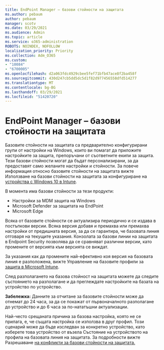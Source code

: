 ```yaml
---
title: EndPoint Manager – базови стойности на защитата
ms.author: pebaum
author: pebaum
manager: scotv
ms.date: 03/29/2021
ms.audience: Admin
ms.topic: article
ms.service: o365-administration
ROBOTS: NOINDEX, NOFOLLOW
localization_priority: Priority
ms.collection: Adm_O365
ms.custom:
- "10084"
- "6700005"
ms.openlocfilehash: d2a063fdc4929cbee5fef71bfb47ace8f2ba458f
ms.sourcegitcommit: 430d247cb5dd5dc5d1f82d977456558dfd514277
ms.translationtype: MT
ms.contentlocale: bg-BG
ms.lasthandoff: 03/29/2021
ms.locfileid: "51420720"
---
```

# <a name="endpoint-manager---security-baselines"></a>EndPoint Manager – базови стойности на защитата

Базовите стойности на защитата са предварително конфигурирани групи от настройки на Windows, които ви помагат да приложите настройките за защита, препоръчани от съответните екипи за защита. Тези базови стойности могат да бъдат персонализирани, за да предоставят само желаните настройки и стойности. За повече информация относно базовите стойности на защитата вижте Използване на базови стойности на защитата за конфигуриране на [устройства с Windows 10 в Intune](https://docs.microsoft.com/mem/intune/protect/security-baselines).

В момента има базови стойности за тези продукти:

- Настройки за MDM защита на Windows
- Microsoft Defender за защитата на EndPoint
- Microsoft Edge

Всяка от базовите стойности се актуализира периодично и се издава в постъпкови версии. Всяка версия добавя и премахва или премахва настройки от предишната версия, за да се гарантира, че базовата линия отговаря на текущите указания. Конзолата за базови линии на защитата в Endpoint Security позволява да се сравняват различни версии, като промените от версията към версията се виждат.

За указания как да промените най-ефективно коя версия на базовата линия е разположена, вижте Управление на базовите профили за [защита в Microsoft Intune](https://docs.microsoft.com/mem/intune/protect/security-baselines-configure).

След разполагането на базова стойност на защитата можете да следите състоянието на разполагане и да преглеждате настройките на базата на устройство по устройство.

**Забележка:** Данните за отчитане за базовите стойности може да отнемат до 24 часа, за да се покажат от първоначалното разполагане до устройство и до 6 часа за по-нататъшни актуализации. 

Най-често срещаната причина за базова настройка, която не се прилага, е, че същата настройка се използва в друг профил. Този сценарий може да бъде изследван за конкретно устройство, като изберете това устройство от възела Състояние на устройството на профила на базовата линия на защитата. За подробности вижте Разрешаване [на конфликти за базови стойности на защитата.](https://docs.microsoft.com/mem/intune/protect/security-baselines-monitor#resolve-conflicts-for-security-baselines)